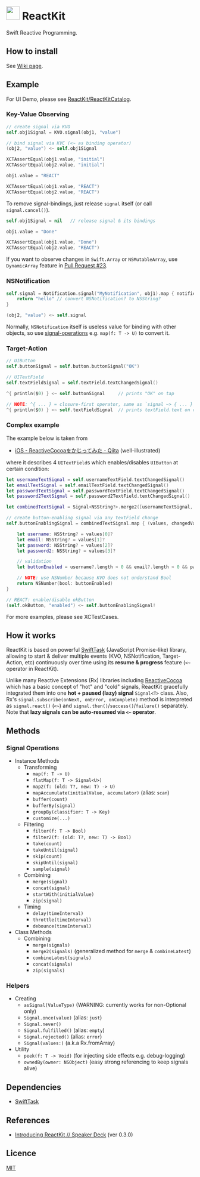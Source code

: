 <img src="https://avatars3.githubusercontent.com/u/8986128" width="36" height="36"> ReactKit
========

Swift Reactive Programming.


## How to install

See [Wiki page](https://github.com/ReactKit/ReactKit/wiki/How-to-install).


## Example

For UI Demo, please see [ReactKit/ReactKitCatalog](https://github.com/ReactKit/ReactKitCatalog).

### Key-Value Observing

```swift
// create signal via KVO
self.obj1Signal = KVO.signal(obj1, "value")

// bind signal via KVC (<~ as binding operator)
(obj2, "value") <~ self.obj1Signal

XCTAssertEqual(obj1.value, "initial")
XCTAssertEqual(obj2.value, "initial")

obj1.value = "REACT"

XCTAssertEqual(obj1.value, "REACT")
XCTAssertEqual(obj2.value, "REACT")
```

To remove signal-bindings, just release `signal` itself (or call `signal.cancel()`).

```swift
self.obj1Signal = nil   // release signal & its bindings

obj1.value = "Done"

XCTAssertEqual(obj1.value, "Done")
XCTAssertEqual(obj2.value, "REACT")
```

If you want to observe changes in `Swift.Array` or `NSMutableArray`, 
use `DynamicArray` feature in [Pull Request #23](https://github.com/ReactKit/ReactKit/pull/23).

### NSNotification

```swift
self.signal = Notification.signal("MyNotification", obj1).map { notification -> NSString? in
    return "hello" // convert NSNotification? to NSString?
}

(obj2, "value") <~ self.signal
```

Normally, `NSNotification` itself is useless value for binding with other objects, so use [signal-operations](#signal-operations) e.g. `map(f: T -> U)` to convert it.

### Target-Action

```swift
// UIButton
self.buttonSignal = self.button.buttonSignal("OK")

// UITextField
self.textFieldSignal = self.textField.textChangedSignal()

^{ println($0) } <~ self.buttonSignal     // prints "OK" on tap

// NOTE: ^{ ... } = closure-first operator, same as `signal ~> { ... }`
^{ println($0) } <~ self.textFieldSignal  // prints textField.text on change
```

### Complex example

The example below is taken from

- [iOS - ReactiveCocoaをかじってみた - Qiita](http://qiita.com/paming/items/9ac189ab0fe5b25fe722) (well-illustrated)

where it describes 4 `UITextField`s which enables/disables `UIButton` at certain condition:

```swift
let usernameTextSignal = self.usernameTextField.textChangedSignal()
let emailTextSignal = self.emailTextField.textChangedSignal()
let passwordTextSignal = self.passwordTextField.textChangedSignal()
let password2TextSignal = self.password2TextField.textChangedSignal()

let combinedTextSignal = Signal<NSString?>.merge2([usernameTextSignal, emailTextSignal, passwordTextSignal, password2TextSignal])

// create button-enabling signal via any textField change
self.buttonEnablingSignal = combinedTextSignal.map { (values, changedValue) -> NSNumber? in

    let username: NSString? = values[0]?
    let email: NSString? = values[1]?
    let password: NSString? = values[2]?
    let password2: NSString? = values[3]?

    // validation
    let buttonEnabled = username?.length > 0 && email?.length > 0 && password?.length >= MIN_PASSWORD_LENGTH && password? == password2?

    // NOTE: use NSNumber because KVO does not understand Bool
    return NSNumber(bool: buttonEnabled)
}

// REACT: enable/disable okButton
(self.okButton, "enabled") <~ self.buttonEnablingSignal!
```

For more examples, please see XCTestCases.


## How it works

ReactKit is based on powerful [SwiftTask](https://github.com/ReactKit/SwiftTask) (JavaScript Promise-like) library, allowing to start & deliver multiple events (KVO, NSNotification, Target-Action, etc) continuously over time using its **resume & progress** feature (`<~` operator in ReactKit).

Unlike many Reactive Extensions (Rx) libraries including [ReactiveCocoa](https://github.com/ReactiveCocoa/ReactiveCocoa) which has a basic concept of "hot" and "cold" signals, ReactKit gracefully integrated them into one **hot + paused (lazy) signal** `Signal<T>` class. Also, Rx's `signal.subscribe(onNext, onError, onComplete)` method is interpreted as `signal.react()` (`<~`) and `signal.then()`/`success()`/`failure()` separately. Note that **lazy signals can be auto-resumed via `<~` operator**.


## Methods

### Signal Operations

- Instance Methods
  - Transforming
    - `map(f: T -> U)`
    - `flatMap(f: T -> Signal<U>)`
    - `map2(f: (old: T?, new: T) -> U)`
    - `mapAccumulate(initialValue, accumulator)` (alias: `scan`)
    - `buffer(count)`
    - `bufferBy(signal)`
    - `groupBy(classifier: T -> Key)`
    - `customize(...)`
  - Filtering
    - `filter(f: T -> Bool)`
    - `filter2(f: (old: T?, new: T) -> Bool)`
    - `take(count)`
    - `takeUntil(signal)`
    - `skip(count)`
    - `skipUntil(signal)`
    - `sample(signal)`
  - Combining
    - `merge(signal)`
    - `concat(signal)`
    - `startWith(initialValue)`
    - `zip(signal)`
  - Timing
    - `delay(timeInterval)`
    - `throttle(timeInterval)`
    - `debounce(timeInterval)`
- Class Methods
  - Combining
    - `merge(signals)`
    - `merge2(signals)` (generalized method for `merge` & `combineLatest`)
    - `combineLatest(signals)`
    - `concat(signals)`
    - `zip(signals)`

### Helpers

- Creating
  - `asSignal(ValueType)` (WARNING: currently works for non-Optional only)
  - `Signal.once(value)` (alias: `just`)
  - `Signal.never()`
  - `Signal.fulfilled()` (alias: `empty`)
  - `Signal.rejected()` (alias: `error`)
  - `Signal(values:)` (a.k.a Rx.fromArray)
- Utility
  - `peek(f: T -> Void)` (for injecting side effects e.g. debug-logging)
  - `ownedBy(owner: NSObject)` (easy strong referencing to keep signals alive)


## Dependencies

- [SwiftTask](https://github.com/ReactKit/SwiftTask)


## References

- [Introducing ReactKit // Speaker Deck](https://speakerdeck.com/inamiy/introducing-reactkit) (ver 0.3.0)


## Licence

[MIT](https://github.com/ReactKit/ReactKit/blob/master/LICENSE)
